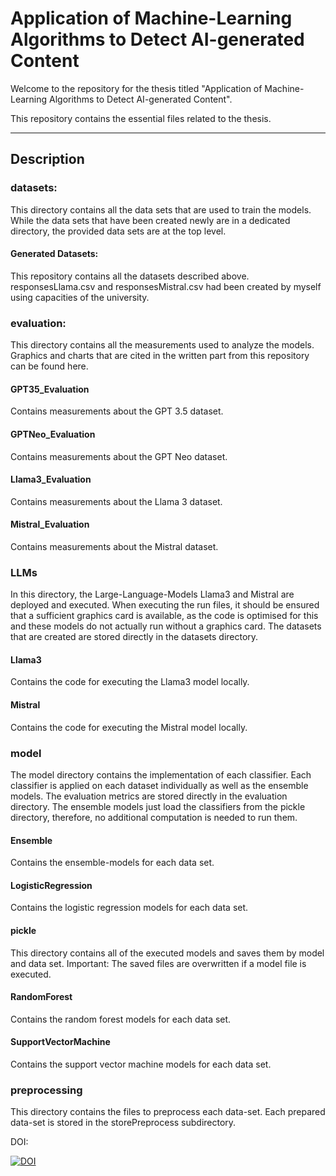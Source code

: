 # Application of Machine-Learning Algorithms to Detect AI-generated Content

  

Welcome to the repository for the thesis titled "Application of Machine-Learning Algorithms to Detect AI-generated Content".

This repository contains the essential files related to the thesis.

  
------------------------------------
## Description

### datasets:
This directory contains all the data sets that are used to train the models. While the data sets that have been created newly are in a dedicated directory, the provided data sets are at the top level. 
  #### Generated Datasets:
  This repository contains all the datasets described above. responsesLlama.csv and responsesMistral.csv had been created by myself using capacities of the university. 

### evaluation: 
This directory contains all the measurements used to analyze the models. Graphics  and charts that are cited in the written part from this repository can be found here. 
  #### GPT35_Evaluation
  Contains measurements about the GPT 3.5 dataset.
  #### GPTNeo_Evaluation
  Contains measurements about the GPT Neo dataset.
  #### Llama3_Evaluation
  Contains measurements about the Llama 3 dataset.
  #### Mistral_Evaluation
  Contains measurements about the Mistral dataset.

### LLMs
In this directory, the Large-Language-Models Llama3 and Mistral are deployed and executed. When executing the run files, it should be ensured that a sufficient graphics card is available, as the code is optimised for this and these models do not actually run without a graphics card. The datasets that are created are stored directly in the datasets directory.
  #### Llama3
  Contains the code for executing the Llama3 model locally. 
  #### Mistral
  Contains the code for executing the Mistral model locally. 

### model
The model directory contains the implementation of each classifier. Each classifier is applied on each dataset individually as well as the ensemble models. The evaluation metrics are stored directly in the evaluation directory. The ensemble models just load the classifiers from the pickle directory, therefore, no additional computation is needed to run them.
  #### Ensemble
  Contains the ensemble-models for each data set.
  #### LogisticRegression
  Contains the logistic regression models for each data set.
  #### pickle
  This directory contains all of the executed models and saves them by model and data set. Important: The saved files are overwritten if a model file is executed. 
  #### RandomForest
  Contains the random forest models for each data set.
  #### SupportVectorMachine
  Contains the support vector machine models for each data set.
  

### preprocessing
This directory contains the files to preprocess each data-set. Each prepared data-set is stored in the storePreprocess subdirectory. 

DOI:

[![DOI](https://zenodo.org/badge/797248220.svg)](https://zenodo.org/doi/10.5281/zenodo.11408376)
